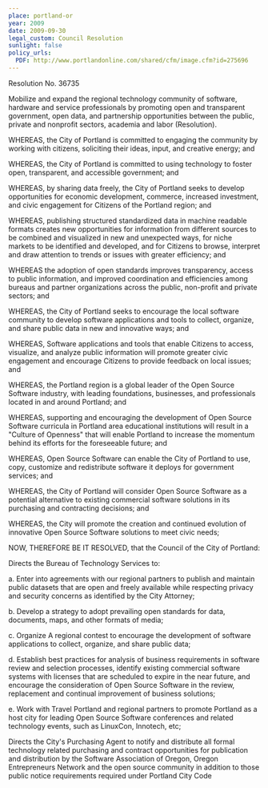 ```yaml
---
place: portland-or
year: 2009
date: 2009-09-30
legal_custom: Council Resolution
sunlight: false
policy_urls:
  PDF: http://www.portlandonline.com/shared/cfm/image.cfm?id=275696
---
```


<p>Resolution No. 36735</p>
<p><span class="g-open-code">Mobilize and expand the regional technology community </span>of software, hardware and service professionals by promoting open and transparent government, open data, and partnership opportunities between the public, private and nonprofit sectors, academia and labor (Resolution).</p>
<p>WHEREAS, the City of Portland is committed to engaging the community by working with citizens, soliciting their ideas, input, and creative energy; and</p>
<p>WHEREAS, the City of Portland is committed to using technology to foster open, transparent, and accessible government; and</p>
<p>WHEREAS, by sharing data freely, the City of Portland seeks to develop opportunities for economic development, commerce, increased investment, and civic engagement for Citizens of the Portland region; and</p>
<p>WHEREAS, publishing structured standardized data in machine readable formats creates new opportunities for information from different sources to be combined and visualized in new and unexpected ways, for niche markets to be identified and developed, and for Citizens to browse, interpret and draw attention to trends or issues with greater efficiency; and</p>
<p>WHEREAS the adoption of open standards improves transparency, access to public information, and improved coordination and efficiencies among bureaus and partner organizations across the public, non-profit and private sectors; and</p>
<p>WHEREAS, <span class="g-goals-and-values">the City of Portland seeks to encourage the local software community to develop software applications and tools to collect, organize, and share public data in new and innovative ways</span>; and</p>
<p>WHEREAS, Software applications and tools that enable Citizens to access, visualize, and analyze public information will promote greater civic engagement and encourage Citizens to provide feedback on local issues; and</p>
<p>WHEREAS, the Portland region is a global leader of the Open Source Software industry, with leading foundations, businesses, and professionals located in and around Portland; and</p>
<p>WHEREAS, supporting and encouraging the development of Open Source Software curricula in Portland area educational institutions will result in a "Culture of Openness" that will enable Portland to increase the momentum behind its efforts for the foreseeable future; and</p>
<p>WHEREAS, <span class="g-open-code">Open Source Software can enable the City of Portland to use, copy, customize and redistribute software it deploys for government services</span>; and</p>
<p>WHEREAS, the City of Portland will consider Open Source Software as a potential alternative to existing commercial software solutions in its purchasing and contracting decisions; and</p>
<p>WHEREAS, the City will promote the creation and continued evolution of innovative Open Source Software solutions to meet civic needs;</p>
<p>NOW, THEREFORE BE IT RESOLVED, that the Council of the City of Portland:</p>
<p>Directs the Bureau of Technology Services to:</p>
<p>a. <span class="def-public"><span class="g-sensitive-information"><span class="g-open-access"><span class="g-real-time-updates">Enter into agreements with our regional partners to publish and maintain public datasets that are open and freely available </span></span>while respecting privacy and security concerns as identified by the City Attorney</span></span>;</p>
<p>b. <span class="g-open-formats">Develop a strategy to adopt prevailing open standards for data, documents, maps, and other formats of media</span>;</p>
<p>c. <span class="g-goals-and-values">Organize A regional contest to encourage the development of software applications to collect, organize, and share public data</span>;</p>
<p>d. Establish best practices for analysis of business requirements in software review and selection processes, identify existing commercial software systems with licenses that are scheduled to expire in the near future, and encourage the consideration of Open Source Software in the review, replacement and continual improvement of business solutions;</p>
<p>e. <span class="g-partnerships">Work with Travel Portland and regional partners to promote Portland as a host city for leading Open Source Software conferences and related technology events, such as LinuxCon, Innotech</span>, etc;</p>
<p>Directs the City's Purchasing Agent to notify and distribute all formal technology related purchasing and contract opportunities for publication and distribution by the Software Association of Oregon, Oregon Entrepreneurs Network and the open source community in addition to those public notice requirements required under Portland City Code</p>
